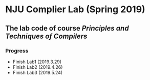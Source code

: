 # NJU Complier Lab (Spring 2019)
## The lab code of course *Principles and Techniques of Compilers* 
### Progress
- Finish Lab1 (2019.3.29)
- Finish Lab2 (2019.4.26)
- Finish Lab3 (2019.5.24)
